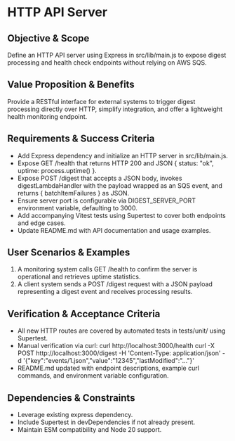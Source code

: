 # HTTP API Server

## Objective & Scope
Define an HTTP API server using Express in src/lib/main.js to expose digest processing and health check endpoints without relying on AWS SQS.

## Value Proposition & Benefits
Provide a RESTful interface for external systems to trigger digest processing directly over HTTP, simplify integration, and offer a lightweight health monitoring endpoint.

## Requirements & Success Criteria
- Add Express dependency and initialize an HTTP server in src/lib/main.js.
- Expose GET /health that returns HTTP 200 and JSON { status: "ok", uptime: process.uptime() }.
- Expose POST /digest that accepts a JSON body, invokes digestLambdaHandler with the payload wrapped as an SQS event, and returns { batchItemFailures } as JSON.
- Ensure server port is configurable via DIGEST_SERVER_PORT environment variable, defaulting to 3000.
- Add accompanying Vitest tests using Supertest to cover both endpoints and edge cases.
- Update README.md with API documentation and usage examples.

## User Scenarios & Examples
1. A monitoring system calls GET /health to confirm the server is operational and retrieves uptime statistics.
2. A client system sends a POST /digest request with a JSON payload representing a digest event and receives processing results.

## Verification & Acceptance Criteria
- All new HTTP routes are covered by automated tests in tests/unit/ using Supertest.
- Manual verification via curl:
  curl http://localhost:3000/health
  curl -X POST http://localhost:3000/digest -H 'Content-Type: application/json' -d '{"key":"events/1.json","value":"12345","lastModified":"..."}'
- README.md updated with endpoint descriptions, example curl commands, and environment variable configuration.

## Dependencies & Constraints
- Leverage existing express dependency.
- Include Supertest in devDependencies if not already present.
- Maintain ESM compatibility and Node 20 support.
